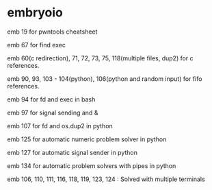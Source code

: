 # embryoio

emb 19 for pwntools cheatsheet

emb 67 for find exec

emb 60(c redirection), 71, 72, 73, 75, 118(multiple files, dup2) for c references.

emb 90, 93, 103 - 104(python), 106(python and random input) for fifo references.

emb 94 for fd and exec in bash

emb 97 for signal sending and &

emb 107 for fd and os.dup2 in python

emb 125 for automatic numeric problem solver in python

emb 127 for automatic signal sender in python

emb 134 for automatic problem solvers with pipes in python



emb 106, 110, 111, 116, 118, 119, 123, 124 : Solved with multiple terminals
